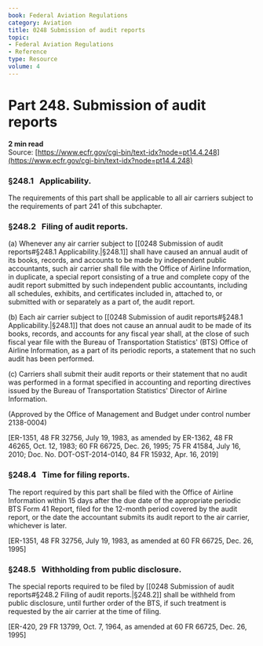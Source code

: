 ```yaml
---
book: Federal Aviation Regulations
category: Aviation
title: 0248 Submission of audit reports
topic:
- Federal Aviation Regulations
- Reference
type: Resource
volume: 4
---
```


# Part 248. Submission of audit reports
**2 min read**  
Source: [https://www.ecfr.gov/cgi-bin/text-idx?node=pt14.4.248](https://www.ecfr.gov/cgi-bin/text-idx?node=pt14.4.248)

<div>

### §248.1   Applicability.

The requirements of this part shall be applicable to all air carriers subject to the requirements of part 241 of this subchapter.

### §248.2   Filing of audit reports.

\(a\) Whenever any air carrier subject to [[0248 Submission of audit reports#§248.1   Applicability.|§248.1]] shall have caused an annual audit of its books, records, and accounts to be made by independent public accountants, such air carrier shall file with the Office of Airline Information, in duplicate, a special report consisting of a true and complete copy of the audit report submitted by such independent public accountants, including all schedules, exhibits, and certificates included in, attached to, or submitted with or separately as a part of, the audit report.

\(b\) Each air carrier subject to [[0248 Submission of audit reports#§248.1   Applicability.|§248.1]] that does not cause an annual audit to be made of its books, records, and accounts for any fiscal year shall, at the close of such fiscal year file with the Bureau of Transportation Statistics' (BTS) Office of Airline Information, as a part of its periodic reports, a statement that no such audit has been performed.

\(c\) Carriers shall submit their audit reports or their statement that no audit was performed in a format specified in accounting and reporting directives issued by the Bureau of Transportation Statistics' Director of Airline Information.

(Approved by the Office of Management and Budget under control number 2138-0004)

\[ER-1351, 48 FR 32756, July 19, 1983, as amended by ER-1362, 48 FR 46265, Oct. 12, 1983; 60 FR 66725, Dec. 26, 1995; 75 FR 41584, July 16, 2010; Doc. No. DOT-OST-2014-0140, 84 FR 15932, Apr. 16, 2019\]

### §248.4   Time for filing reports.

The report required by this part shall be filed with the Office of Airline Information within 15 days after the due date of the appropriate periodic BTS Form 41 Report, filed for the 12-month period covered by the audit report, or the date the accountant submits its audit report to the air carrier, whichever is later.

\[ER-1351, 48 FR 32756, July 19, 1983, as amended at 60 FR 66725, Dec. 26, 1995\]

### §248.5   Withholding from public disclosure.

The special reports required to be filed by [[0248 Submission of audit reports#§248.2   Filing of audit reports.|§248.2]] shall be withheld from public disclosure, until further order of the BTS, if such treatment is requested by the air carrier at the time of filing.

\[ER-420, 29 FR 13799, Oct. 7, 1964, as amended at 60 FR 66725, Dec. 26, 1995\]

</div>